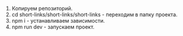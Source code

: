 1) Копируем репозиторий.
2) cd short-links/short-links/short-links - переходим в папку проекта.
3) npm i - устанавливаем зависимости.
4) npm run dev - запускаем проект.
